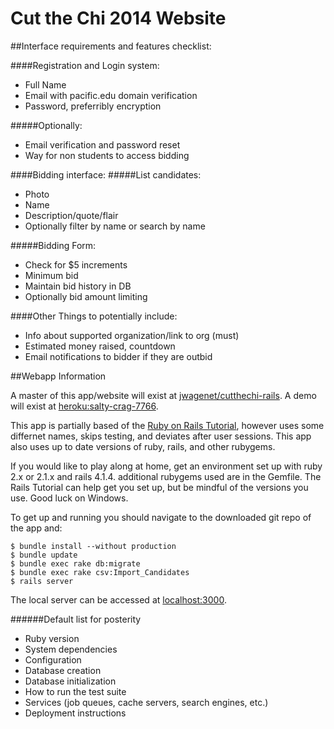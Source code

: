 Cut the Chi 2014 Website
==========================

##Interface requirements and features checklist:

####Registration and Login system:
* Full Name
* Email with pacific.edu domain verification
* Password, preferribly encryption
		
#####Optionally:
* Email verification and password reset
* Way for non students to access bidding		

####Bidding interface:
#####List candidates:
* Photo
* Name
* Description/quote/flair			
* Optionally filter by name or search by name

#####Bidding Form:
* Check for $5 increments
* Minimum bid	
* Maintain bid history in DB
* Optionally bid amount limiting	
			
####Other Things to potentially include:
* Info about supported organization/link to org (must)
* Estimated money raised, countdown		
* Email notifications to bidder if they are outbid


##Webapp Information

A master of this app/website will exist at [jwagenet/cutthechi-rails](https://github.com/jwagenet/cutthechi-rails).
A demo will exist at [heroku:salty-crag-7766](http://salty-crag-7766.herokuapp.com/).

This app is partially based of the [Ruby on Rails Tutorial](http://www.railstutorial.org/book), however uses some differnet names, skips testing, and deviates after user sessions. This app also uses up to date versions of ruby, rails, and other rubygems.

If you would like to play along at home, get an environment set up with ruby 2.x or 2.1.x and rails 4.1.4. additional rubygems used are in the Gemfile. The Rails Tutorial can help get you set up, but be mindful of the versions you use. Good luck on Windows.

To get up and running you should navigate to the downloaded git repo of the app and:

```
$ bundle install --without production
$ bundle update
$ bundle exec rake db:migrate
$ bundle exec rake csv:Import_Candidates
$ rails server
```

The local server can be accessed at [localhost:3000](localhost:3000).




######Default list for posterity
* Ruby version
* System dependencies
* Configuration
* Database creation
* Database initialization
* How to run the test suite
* Services (job queues, cache servers, search engines, etc.)
* Deployment instructions

